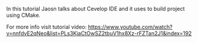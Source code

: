 In this tutorial Jaosn talks about Cevelop IDE and it uses to build project using CMake.

For more info visit tutorial video:
https://www.youtube.com/watch?v=nnfdvE2qNeo&list=PLs3KjaCtOwSZ2tbuV1hx8Xz-rFZTan2J1&index=192

